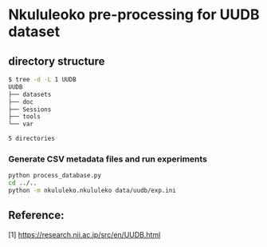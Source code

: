 # Nkululeoko pre-processing for UUDB dataset  

## directory structure
```bash
$ tree -d -L 1 UUDB
UUDB
├── datasets
├── doc
├── Sessions
├── tools
└── var

5 directories
```
### Generate CSV metadata files and run experiments
```bash
python process_database.py
cd ../..
python -m nkululeko.nkululeko data/uudb/exp.ini
```

## Reference:  
[1] https://research.nii.ac.jp/src/en/UUDB.html  